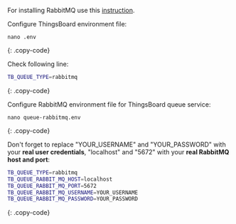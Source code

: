 For installing RabbitMQ use this [instruction](https://www.rabbitmq.com/install-debian.html).

Configure ThingsBoard environment file:

```text
nano .env
```
{: .copy-code}

Check following line:

```bash
TB_QUEUE_TYPE=rabbitmq
```
{: .copy-code}

Configure RabbitMQ environment file for ThingsBoard queue service:

```text
nano queue-rabbitmq.env
```
{: .copy-code}

Don't forget to replace "YOUR_USERNAME" and "YOUR_PASSWORD" with your **real user credentials**, "localhost" and "5672" with your **real RabbitMQ host and port**:

```bash
TB_QUEUE_TYPE=rabbitmq
TB_QUEUE_RABBIT_MQ_HOST=localhost
TB_QUEUE_RABBIT_MQ_PORT=5672
TB_QUEUE_RABBIT_MQ_USERNAME=YOUR_USERNAME
TB_QUEUE_RABBIT_MQ_PASSWORD=YOUR_PASSWORD
```
{: .copy-code}
